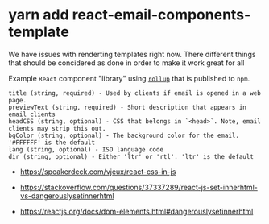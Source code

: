 # yarn add react-email-components-template

We have issues with renderting templates right now.
There different things that should be concidered as done in order to make it work great for all 

Example `React` component "library" using [`rollup`](https://github.com/rollup/rollup) that is published to `npm`.

```
title (string, required) - Used by clients if email is opened in a web page.
previewText (string, required) - Short description that appears in email clients
headCSS (string, optional) - CSS that belongs in `<head>`. Note, email clients may strip this out.
bgColor (string, optional) - The background color for the email. '#FFFFFF' is the default
lang (string, optional) - ISO language code
dir (string, optional) - Either 'ltr' or 'rtl'. 'ltr' is the default
```

- https://speakerdeck.com/vjeux/react-css-in-js

- https://stackoverflow.com/questions/37337289/react-js-set-innerhtml-vs-dangerouslysetinnerhtml
- https://reactjs.org/docs/dom-elements.html#dangerouslysetinnerhtml

